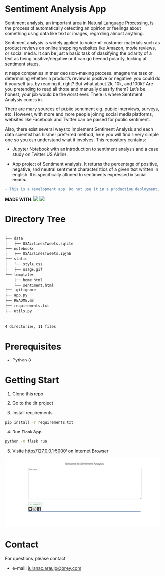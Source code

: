 # Sentiment Analysis App 

Sentiment analysis, an important area in Natural Language Processing, is the process of automatically detecting an opinion or feelings about something using data like text or images, regarding almost anything. 

Sentiment analysis is widely applied to voice-of-customer materials such as product reviews on online shopping websites like Amazon, movie reviews, or social media. It can be just a basic task of classifying the polarity of a text as being positive/negative or it can go beyond polarity, looking at sentiment states.

It helps companies in their decision-making process. Imagine the task of determining whether a product’s review is positive or negative; you could do it yourself just by reading it, right? But what about 2k, 10k, and 100k? Are you pretending to read all those and manually classify them? Let’s be honest, your job would be the worst ever. There is where Sentiment Analysis comes in.

There are many sources of public sentiment e.g. public interviews, surveys, etc. However, with more and more people joining social media platforms, websites like Facebook and Twitter can be parsed for public sentiment.

Also, there exist several ways to implement Sentiment Analysis and each data scientist has his/her preferred method, here you will find a very simple one so you can understand what it involves. This repository contains:

- Jupyter Notebook with an introduction to sentiment analysis and a case study on Twitter US Airline.

- App project of Sentiment Analysis. It returns the percentage of positive, negative, and neutral sentiment characteristics of a given text written in english. It is specifically attuned to sentiments expressed in social media. 

```diff
- This is a development app. Do not use it in a production deployment.
```

**MADE WITH**: 
[![](https://img.shields.io/badge/Python-FFD43B?style=for-the-badge&logo=python&logoColor=blue)]()
[![](https://img.shields.io/badge/Flask-000000?style=for-the-badge&logo=flask&logoColor=white)]()

# Directory Tree

```bash
.
├── data
│   ├── USAirlinesTweets.sqlite
├── notebooks
│   ├── USAirlinesTweets.ipynb
├── static
│   └── style.css
│   ├── usage.gif
└── templates
    ├── home.html
    └── sentiment.html
├── .gitignore
├── app.py
├── README.md
├── requirements.txt
├── utils.py


4 directories, 11 files
```

# Prerequisites

- Python 3

# Getting Start

1. Clone this repo

2. Go to the dir project

3. Install requirements

```bash
pip install -r requirements.txt
```

4. Run Flask App

```bash
python -m flask run
```

5. Visite http://127.0.0.1:5000/ on Internet Browser

![](./static/usage.gif)

# Contact

For questions, please contact:

- e-mail: julianac.araujo@br.ey.com
